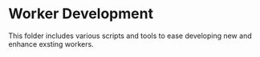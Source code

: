 # Worker Development


This folder includes various scripts and tools to ease developing new and enhance exsting workers.


